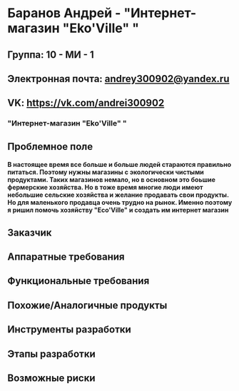 # Баранов Андрей - "Интернет-магазин "Eko'Ville" "
## Группа: 10 - МИ - 1
## Электронная почта: andrey300902@yandex.ru
## VK: https://vk.com/andrei300902
### "Интернет-магазин "Eko'Ville" "
## Проблемное поле
#### В настоящее время все больше и больше людей стараются правильно питаться. Поэтому нужны магазины с экологически чистыми продуктами. Таких магазинов немало, но в основном это боьшие фермерские хозяйства. Но в тоже время многие люди имеют небольшие сельские хозяйства и желание продавать свои продукты. Но для маленького продавца очень трудно на рынок. Именно поэтому я ришил помочь хозяйству "Eco'Ville" и создать им интернет магазин
## Заказчик
#### 
## Аппаратные требования
#### 
## Функциональные требования
#### 
## Похожие/Аналогичные продукты
#### 
##### 
##### 
#### 
##### 
##### 
## Инструменты разработки
#### 
#### 
####
## Этапы разработки
#### 
#### 
#### 
#### 
#### 
#### 
## Возможные риски
#### 
#### 
